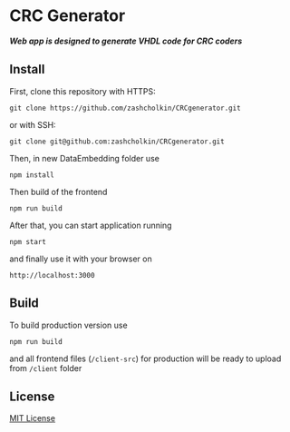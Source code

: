 # CRC Generator

___Web app is designed to generate VHDL code for CRC coders___

## Install
First, clone this repository with HTTPS:
```
git clone https://github.com/zashcholkin/CRCgenerator.git
```

or with SSH:
```
git clone git@github.com:zashcholkin/CRCgenerator.git
```

Then, in new DataEmbedding folder use
```
npm install
```

Then build of the frontend
```
npm run build
```

After that, you can start application running
```
npm start
```

and finally use it with your browser on
```
http://localhost:3000
```

## Build
To build production version use
```
npm run build
```
and all frontend files (`/client-src`) for production will be ready to upload from `/client` folder

## License
[MIT License](https://opensource.org/licenses/MIT)